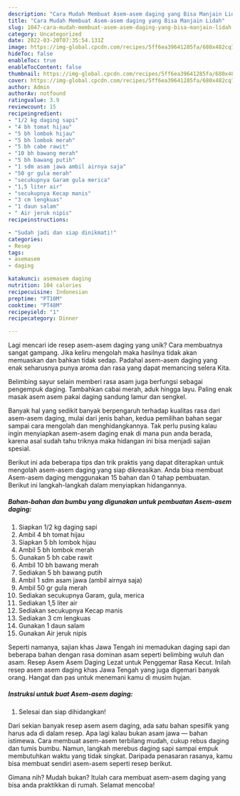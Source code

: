 ```yaml
---
description: "Cara Mudah Membuat Asem-asem daging yang Bisa Manjain Lidah"
title: "Cara Mudah Membuat Asem-asem daging yang Bisa Manjain Lidah"
slug: 1047-cara-mudah-membuat-asem-asem-daging-yang-bisa-manjain-lidah
category: Uncategorized
date: 2022-03-20T07:35:54.131Z
image: https://img-global.cpcdn.com/recipes/5ff6ea39641285fa/680x482cq70/asem-asem-daging-foto-resep-utama.jpg
hideToc: false
enableToc: true
enableTocContent: false
thumbnail: https://img-global.cpcdn.com/recipes/5ff6ea39641285fa/680x482cq70/asem-asem-daging-foto-resep-utama.jpg
cover: https://img-global.cpcdn.com/recipes/5ff6ea39641285fa/680x482cq70/asem-asem-daging-foto-resep-utama.jpg
author: Admin
authorAv: notfound
ratingvalue: 3.9
reviewcount: 15
recipeingredient:
- "1/2 kg daging sapi"
- "4 bh tomat hijau"
- "5 bh lombok hijau"
- "5 bh lombok merah"
- "5 bh cabe rawit"
- "10 bh bawang merah"
- "5 bh bawang putih"
- "1 sdm asam jawa ambil airnya saja"
- "50 gr gula merah"
- "secukupnya Garam gula merica"
- "1,5 liter air"
- "secukupnya Kecap manis"
- "3 cm lengkuas"
- "1 daun salam"
- " Air jeruk nipis"
recipeinstructions:

- "Sudah jadi dan siap dinikmati!"
categories:
- Resep
tags:
- asemasem
- daging

katakunci: asemasem daging 
nutrition: 104 calories
recipecuisine: Indonesian
preptime: "PT10M"
cooktime: "PT48M"
recipeyield: "1"
recipecategory: Dinner

---
```





Lagi mencari ide resep asem-asem daging yang unik? Cara membuatnya sangat gampang. Jika keliru mengolah maka hasilnya tidak akan memuaskan dan bahkan tidak sedap. Padahal asem-asem daging yang enak seharusnya punya aroma dan rasa yang dapat memancing selera Kita.





Belimbing sayur selain memberi rasa asam juga berfungsi sebagai pengempuk daging. Tambahkan cabai merah, aduk hingga layu. Paling enak masak asem asem pakai daging sandung lamur dan sengkel.

Banyak hal yang sedikit banyak berpengaruh terhadap kualitas rasa dari asem-asem daging, mulai dari jenis bahan, kedua pemilihan bahan segar sampai cara mengolah dan menghidangkannya. Tak perlu pusing kalau ingin menyiapkan asem-asem daging enak di mana pun anda berada, karena asal sudah tahu triknya maka hidangan ini bisa menjadi sajian spesial.






Berikut ini ada beberapa tips dan trik praktis yang dapat diterapkan untuk mengolah asem-asem daging yang siap dikreasikan. Anda bisa membuat Asem-asem daging menggunakan 15 bahan dan 0 tahap pembuatan. Berikut ini langkah-langkah dalam menyiapkan hidangannya.

<!--inarticleads1-->

##### Bahan-bahan dan bumbu yang digunakan untuk pembuatan Asem-asem daging:

1. Siapkan 1/2 kg daging sapi
1. Ambil 4 bh tomat hijau
1. Siapkan 5 bh lombok hijau
1. Ambil 5 bh lombok merah
1. Gunakan 5 bh cabe rawit
1. Ambil 10 bh bawang merah
1. Sediakan 5 bh bawang putih
1. Ambil 1 sdm asam jawa (ambil airnya saja)
1. Ambil 50 gr gula merah
1. Sediakan secukupnya Garam, gula, merica
1. Sediakan 1,5 liter air
1. Sediakan secukupnya Kecap manis
1. Sediakan 3 cm lengkuas
1. Gunakan 1 daun salam
1. Gunakan  Air jeruk nipis


Seperti namanya, sajian khas Jawa Tengah ini memadukan daging sapi dan beberapa bahan dengan rasa dominan asam seperti belimbing wuluh dan asam. Resep Asem Asem Daging Lezat untuk Penggemar Rasa Kecut. Inilah resep asem asem daging khas Jawa Tengah yang juga digemari banyak orang. Hangat dan pas untuk menemani kamu di musim hujan. 

<!--inarticleads2-->

##### Instruksi untuk buat Asem-asem daging:


1. Selesai dan siap dihidangkan!

Dari sekian banyak resep asem asem daging, ada satu bahan spesifik yang harus ada di dalam resep. Apa lagi kalau bukan asam jawa — bahan istimewa. Cara membuat asem-asem terbilang mudah, cukup rebus daging dan tumis bumbu. Namun, langkah merebus daging sapi sampai empuk membutuhkan waktu yang tidak singkat. Daripada penasaran rasanya, kamu bisa membuat sendiri asem-asem seperti resep berikut. 

Gimana nih? Mudah bukan? Itulah cara membuat asem-asem daging yang bisa anda praktikkan di rumah. Selamat mencoba!
